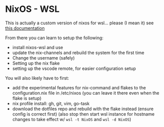 # NixOS - WSL

This is actually a custom version of nixos for wsl...
please (I mean it) see [this documentation](https://nix-community.github.io/NixOS-WSL/how-to/vscode.html)

From there you can learn to setup the following:
- install nixos-wsl and use
- update the nix-channels and rebuild the system for the first time
- Change the username (safely)
- Setting up the nix flake
- setting up the vscode remote, for easier configuration setup

You will also likely have to first:
- add the experimental features for nix-command and flakes to the configuration.nix file in /etc/nixos (you can leave it there even when the flake is setup)
- nix profile install: gh, git, vim, go-task
- download the dotfiles repo and rebuild with the flake instead (ensure config is correct first) (also stop then start wsl instance for hostname changes to take effect w/ `wsl -t NixOS` and `wsl -d NixOS`)
